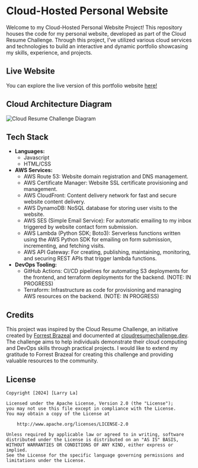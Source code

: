 # Cloud-Hosted Personal Website 
Welcome to my Cloud-Hosted Personal Website Project! This repository houses the code for my personal website, developed as part of the Cloud Resume Challenge. Through this project, I've utilized various cloud services and technologies to build an interactive and dynamic portfolio showcasing my skills, experience, and projects.

## Live Website
You can explore the live version of this portfolio website [here!](https://larryla.me/)

## Cloud Architecture Diagram
![Cloud Resume Challenge Diagram](https://github.com/larrylaa/Cloud-Hosted-Personal-Website/assets/137100338/0c8baa46-2464-49cd-a8b5-dc43278d4f12)

## Tech Stack
- **Languages:**
  - Javascript
  - HTML/CSS
- **AWS Services:**
  - AWS Route 53: Website domain registration and DNS management.
  - AWS Certificate Manager: Website SSL certificate provisioning and management.
  - AWS CloudFront: Content delivery network for fast and secure website content delivery.
  - AWS DynamoDB: NoSQL database for storing user visits to the website.
  - AWS SES (Simple Email Service): For automatic emailing to my inbox triggered by website contact form submission.
  - AWS Lambda (Python SDK; Boto3): Serverless functions written using the AWS Python SDK for emailing on form submission, incrementing, and fetching visits.
  - AWS API Gateway: For creating, publishing, maintaining, monitoring, and securing REST APIs that trigger lambda functions.
- **DevOps Tooling:**
  - GitHub Actions: CI/CD pipelines for automating S3 deployments for the frontend, and terraform deployments for the backend. (NOTE: IN PROGRESS)
  - Terraform: Infrastructure as code for provisioning and managing AWS resources on the backend. (NOTE: IN PROGRESS)
    
## Credits
This project was inspired by the Cloud Resume Challenge, an initiative created by [Forrest Brazeal](https://forrestbrazeal.com/) and documented at [cloudresumechallenge.dev](https://cloudresumechallenge.dev/). The challenge aims to help individuals demonstrate their cloud computing and DevOps skills through practical projects. I would like to extend my gratitude to Forrest Brazeal for creating this challenge and providing valuable resources to the community.

## License
    Copyright [2024] [Larry La]

    Licensed under the Apache License, Version 2.0 (the "License");
    you may not use this file except in compliance with the License.
    You may obtain a copy of the License at

        http://www.apache.org/licenses/LICENSE-2.0

    Unless required by applicable law or agreed to in writing, software
    distributed under the License is distributed on an "AS IS" BASIS,
    WITHOUT WARRANTIES OR CONDITIONS OF ANY KIND, either express or implied.
    See the License for the specific language governing permissions and
    limitations under the License.



